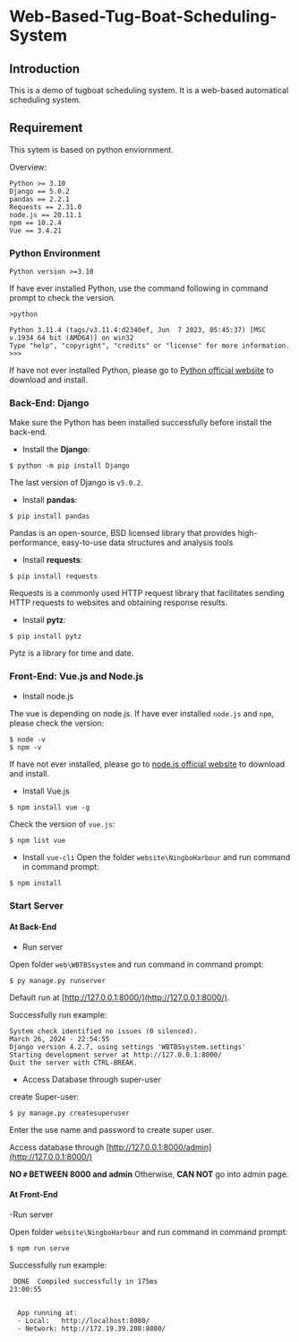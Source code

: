 # Web-Based-Tug-Boat-Scheduling-System

## Introduction
This is a demo of tugboat scheduling system. It is a web-based automatical scheduling system.

## Requirement
This sytem is based on python enviornment.

Overview:
```
Python >= 3.10
Django == 5.0.2
pandas == 2.2.1
Requests == 2.31.0
node.js == 20.11.1
npm == 10.2.4
Vue == 3.4.21
```
### Python Environment
```
Python version >=3.10
```
If have ever installed Python, use the command following in command prompt to check the version.
```
>python

Python 3.11.4 (tags/v3.11.4:d2340ef, Jun  7 2023, 05:45:37) [MSC v.1934 64 bit (AMD64)] on win32
Type "help", "copyright", "credits" or "license" for more information.
>>> 
```
If have not ever installed Python, please go to [Python official website](https://www.python.org/) to download and install.
### Back-End: Django
Make sure the Python has been installed successfully before install the back-end.


- Install the **Django**:

```
$ python -m pip install Django
```
The last version of Django is `v5.0.2`. 

- Install **pandas**:
```
$ pip install pandas
```
Pandas is an open-source, BSD licensed library that provides high-performance, easy-to-use data structures and analysis tools

- Install **requests**:
```
$ pip install requests
```
Requests is a commonly used HTTP request library that facilitates sending HTTP requests to websites and obtaining response results.

- Install **pytz**:
```
$ pip install pytz
```
Pytz is a library for time and date.

### Front-End: Vue.js and Node.js
- Install node.js

The vue is depending on node.js. If have ever installed `node.js` and `npm`, please check the version:
```
$ node -v
$ npm -v
```
If have not ever installed, please go to [node.js official website](https://nodejs.org/en/download/) to download and install.

- Install Vue.js
```
$ npm install vue -g
```
Check the version of `vue.js`:
```
$ npm list vue
```
- Install `vue-cli`
Open the folder `website\NingboHarbour` and run command in command prompt:
```
$ npm install
``` 

### Start Server
#### At Back-End
- Run server

Open folder `web\WBTBSsystem` and run command in command prompt:
```
$ py manage.py runserver
```
Default run at [http://127.0.0.1:8000/](http://127.0.0.1:8000/).

Successfully run example:
```
System check identified no issues (0 silenced).
March 26, 2024 - 22:54:55
Django version 4.2.7, using settings 'WBTBSsystem.settings'
Starting development server at http://127.0.0.1:8000/
Quit the server with CTRL-BREAK.
```
- Access Database through super-user

create Super-user:
```
$ py manage.py createsuperuser
```
Enter the use name and password to create super user.

Access database through [http://127.0.0.1:8000/admin](http://127.0.0.1:8000/)

**NO `#` BETWEEN 8000 and admin** Otherwise, **CAN NOT** go into admin page.

#### At Front-End

-Run server

Open folder `website\NingboHarbour` and run command in command prompt:
```
$ npm run serve
```
Successfully run example:
```
 DONE  Compiled successfully in 175ms                                                                                                                                                                               23:00:55


  App running at:
  - Local:   http://localhost:8080/
  - Network: http://172.19.39.208:8080/

```